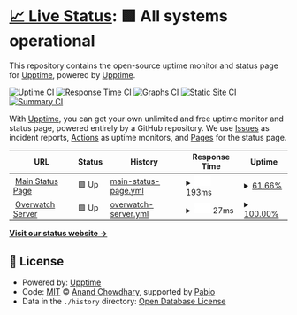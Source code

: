 # [📈 Live Status](https://demo.upptime.js.org): <!--live status--> **🟩 All systems operational**

This repository contains the open-source uptime monitor and status page for [Upptime](https://upptime.js.org), powered by [Upptime](https://github.com/upptime/upptime).

[![Uptime CI](https://github.com/upptime/upptime/workflows/Uptime%20CI/badge.svg)](https://github.com/upptime/upptime/actions?query=workflow%3A%22Uptime+CI%22)
[![Response Time CI](https://github.com/upptime/upptime/workflows/Response%20Time%20CI/badge.svg)](https://github.com/upptime/upptime/actions?query=workflow%3A%22Response+Time+CI%22)
[![Graphs CI](https://github.com/upptime/upptime/workflows/Graphs%20CI/badge.svg)](https://github.com/upptime/upptime/actions?query=workflow%3A%22Graphs+CI%22)
[![Static Site CI](https://github.com/upptime/upptime/workflows/Static%20Site%20CI/badge.svg)](https://github.com/upptime/upptime/actions?query=workflow%3A%22Static+Site+CI%22)
[![Summary CI](https://github.com/upptime/upptime/workflows/Summary%20CI/badge.svg)](https://github.com/upptime/upptime/actions?query=workflow%3A%22Summary+CI%22)

With [Upptime](https://upptime.js.org), you can get your own unlimited and free uptime monitor and status page, powered entirely by a GitHub repository. We use [Issues](https://github.com/upptime/upptime/issues) as incident reports, [Actions](https://github.com/upptime/upptime/actions) as uptime monitors, and [Pages](https://demo.upptime.js.org) for the status page.

<!--start: status pages-->
<!-- This summary is generated by Upptime (https://github.com/upptime/upptime) -->
<!-- Do not edit this manually, your changes will be overwritten -->
<!-- prettier-ignore -->
| URL | Status | History | Response Time | Uptime |
| --- | ------ | ------- | ------------- | ------ |
| <img alt="" src="https://icons.duckduckgo.com/ip3/status.andywebservices.com.ico" height="13"> [Main Status Page](https://status.andywebservices.com) | 🟩 Up | [main-status-page.yml](https://github.com/AndyWebServices/upptime/commits/HEAD/history/main-status-page.yml) | <details><summary><img alt="Response time graph" src="./graphs/main-status-page/response-time-week.png" height="20"> 193ms</summary><br><a href="https://demo.upptime.js.org/history/main-status-page"><img alt="Response time 193" src="https://img.shields.io/endpoint?url=https%3A%2F%2Fraw.githubusercontent.com%2FAndyWebServices%2Fupptime%2FHEAD%2Fapi%2Fmain-status-page%2Fresponse-time.json"></a><br><a href="https://demo.upptime.js.org/history/main-status-page"><img alt="24-hour response time 193" src="https://img.shields.io/endpoint?url=https%3A%2F%2Fraw.githubusercontent.com%2FAndyWebServices%2Fupptime%2FHEAD%2Fapi%2Fmain-status-page%2Fresponse-time-day.json"></a><br><a href="https://demo.upptime.js.org/history/main-status-page"><img alt="7-day response time 193" src="https://img.shields.io/endpoint?url=https%3A%2F%2Fraw.githubusercontent.com%2FAndyWebServices%2Fupptime%2FHEAD%2Fapi%2Fmain-status-page%2Fresponse-time-week.json"></a><br><a href="https://demo.upptime.js.org/history/main-status-page"><img alt="30-day response time 193" src="https://img.shields.io/endpoint?url=https%3A%2F%2Fraw.githubusercontent.com%2FAndyWebServices%2Fupptime%2FHEAD%2Fapi%2Fmain-status-page%2Fresponse-time-month.json"></a><br><a href="https://demo.upptime.js.org/history/main-status-page"><img alt="1-year response time 193" src="https://img.shields.io/endpoint?url=https%3A%2F%2Fraw.githubusercontent.com%2FAndyWebServices%2Fupptime%2FHEAD%2Fapi%2Fmain-status-page%2Fresponse-time-year.json"></a></details> | <details><summary><a href="https://demo.upptime.js.org/history/main-status-page">61.66%</a></summary><a href="https://demo.upptime.js.org/history/main-status-page"><img alt="All-time uptime 61.66%" src="https://img.shields.io/endpoint?url=https%3A%2F%2Fraw.githubusercontent.com%2FAndyWebServices%2Fupptime%2FHEAD%2Fapi%2Fmain-status-page%2Fuptime.json"></a><br><a href="https://demo.upptime.js.org/history/main-status-page"><img alt="24-hour uptime 61.66%" src="https://img.shields.io/endpoint?url=https%3A%2F%2Fraw.githubusercontent.com%2FAndyWebServices%2Fupptime%2FHEAD%2Fapi%2Fmain-status-page%2Fuptime-day.json"></a><br><a href="https://demo.upptime.js.org/history/main-status-page"><img alt="7-day uptime 61.66%" src="https://img.shields.io/endpoint?url=https%3A%2F%2Fraw.githubusercontent.com%2FAndyWebServices%2Fupptime%2FHEAD%2Fapi%2Fmain-status-page%2Fuptime-week.json"></a><br><a href="https://demo.upptime.js.org/history/main-status-page"><img alt="30-day uptime 61.66%" src="https://img.shields.io/endpoint?url=https%3A%2F%2Fraw.githubusercontent.com%2FAndyWebServices%2Fupptime%2FHEAD%2Fapi%2Fmain-status-page%2Fuptime-month.json"></a><br><a href="https://demo.upptime.js.org/history/main-status-page"><img alt="1-year uptime 61.66%" src="https://img.shields.io/endpoint?url=https%3A%2F%2Fraw.githubusercontent.com%2FAndyWebServices%2Fupptime%2FHEAD%2Fapi%2Fmain-status-page%2Fuptime-year.json"></a></details>
| <img alt="" src="https://icons.duckduckgo.com/ip3/null.ico" height="13"> [Overwatch Server](overwatch.andywebservices.com) | 🟩 Up | [overwatch-server.yml](https://github.com/AndyWebServices/upptime/commits/HEAD/history/overwatch-server.yml) | <details><summary><img alt="Response time graph" src="./graphs/overwatch-server/response-time-week.png" height="20"> 27ms</summary><br><a href="https://demo.upptime.js.org/history/overwatch-server"><img alt="Response time 27" src="https://img.shields.io/endpoint?url=https%3A%2F%2Fraw.githubusercontent.com%2FAndyWebServices%2Fupptime%2FHEAD%2Fapi%2Foverwatch-server%2Fresponse-time.json"></a><br><a href="https://demo.upptime.js.org/history/overwatch-server"><img alt="24-hour response time 27" src="https://img.shields.io/endpoint?url=https%3A%2F%2Fraw.githubusercontent.com%2FAndyWebServices%2Fupptime%2FHEAD%2Fapi%2Foverwatch-server%2Fresponse-time-day.json"></a><br><a href="https://demo.upptime.js.org/history/overwatch-server"><img alt="7-day response time 27" src="https://img.shields.io/endpoint?url=https%3A%2F%2Fraw.githubusercontent.com%2FAndyWebServices%2Fupptime%2FHEAD%2Fapi%2Foverwatch-server%2Fresponse-time-week.json"></a><br><a href="https://demo.upptime.js.org/history/overwatch-server"><img alt="30-day response time 27" src="https://img.shields.io/endpoint?url=https%3A%2F%2Fraw.githubusercontent.com%2FAndyWebServices%2Fupptime%2FHEAD%2Fapi%2Foverwatch-server%2Fresponse-time-month.json"></a><br><a href="https://demo.upptime.js.org/history/overwatch-server"><img alt="1-year response time 27" src="https://img.shields.io/endpoint?url=https%3A%2F%2Fraw.githubusercontent.com%2FAndyWebServices%2Fupptime%2FHEAD%2Fapi%2Foverwatch-server%2Fresponse-time-year.json"></a></details> | <details><summary><a href="https://demo.upptime.js.org/history/overwatch-server">100.00%</a></summary><a href="https://demo.upptime.js.org/history/overwatch-server"><img alt="All-time uptime 100.00%" src="https://img.shields.io/endpoint?url=https%3A%2F%2Fraw.githubusercontent.com%2FAndyWebServices%2Fupptime%2FHEAD%2Fapi%2Foverwatch-server%2Fuptime.json"></a><br><a href="https://demo.upptime.js.org/history/overwatch-server"><img alt="24-hour uptime 100.00%" src="https://img.shields.io/endpoint?url=https%3A%2F%2Fraw.githubusercontent.com%2FAndyWebServices%2Fupptime%2FHEAD%2Fapi%2Foverwatch-server%2Fuptime-day.json"></a><br><a href="https://demo.upptime.js.org/history/overwatch-server"><img alt="7-day uptime 100.00%" src="https://img.shields.io/endpoint?url=https%3A%2F%2Fraw.githubusercontent.com%2FAndyWebServices%2Fupptime%2FHEAD%2Fapi%2Foverwatch-server%2Fuptime-week.json"></a><br><a href="https://demo.upptime.js.org/history/overwatch-server"><img alt="30-day uptime 100.00%" src="https://img.shields.io/endpoint?url=https%3A%2F%2Fraw.githubusercontent.com%2FAndyWebServices%2Fupptime%2FHEAD%2Fapi%2Foverwatch-server%2Fuptime-month.json"></a><br><a href="https://demo.upptime.js.org/history/overwatch-server"><img alt="1-year uptime 100.00%" src="https://img.shields.io/endpoint?url=https%3A%2F%2Fraw.githubusercontent.com%2FAndyWebServices%2Fupptime%2FHEAD%2Fapi%2Foverwatch-server%2Fuptime-year.json"></a></details>

<!--end: status pages-->

[**Visit our status website →**](https://demo.upptime.js.org)

## 📄 License

- Powered by: [Upptime](https://github.com/upptime/upptime)
- Code: [MIT](./LICENSE) © [Anand Chowdhary](https://anandchowdhary.com), supported by [Pabio](https://pabio.com)
- Data in the `./history` directory: [Open Database License](https://opendatacommons.org/licenses/odbl/1-0/)
